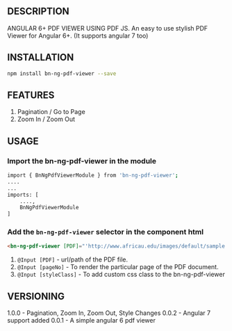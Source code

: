 ## DESCRIPTION
ANGULAR 6+ PDF VIEWER USING PDF JS. An easy to use stylish PDF Viewer for Angular 6+. (It supports angular 7 too)

## INSTALLATION
```sh
npm install bn-ng-pdf-viewer --save
```

## FEATURES
1. Pagination / Go to Page
3. Zoom In / Zoom Out

## USAGE
### Import the bn-ng-pdf-viewer in the module

```sh
import { BnNgPdfViewerModule } from 'bn-ng-pdf-viewer';
....
...
imports: [
    ....,
    BnNgPdfViewerModule
]
```

### Add the `bn-ng-pdf-viewer` selector in the component html

```html
<bn-ng-pdf-viewer [PDF]="'http://www.africau.edu/images/default/sample.pdf'" [pageNo]="1" [styleClass]="my-viewer-class"></bn-ng-pdf-viewer>
```

1. `@Input [PDF]` - url/path of the PDF file.
2. `@Input [pageNo]` - To render the particular page of the PDF document.
3. `@Input [styleClass]` - To add custom css class to the bn-ng-pdf-viewer

## VERSIONING
1.0.0 - Pagination, Zoom In, Zoom Out, Style Changes
0.0.2 - Angular 7 support added
0.0.1 - A simple angular 6 pdf viewer
